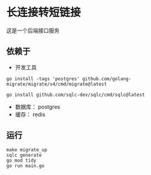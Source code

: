 # 长连接转短链接

这是一个后端接口服务

## 依赖于
- 开发工具
```
go install -tags 'postgres' github.com/golang-migrate/migrate/v4/cmd/migrate@latest

go install github.com/sqlc-dev/sqlc/cmd/sqlc@latest
```
- 数据库： postgres
- 缓存： redis
  
## 运行
```
make migrate_up
sqlc generate
go mod tidy
go run main.go
```
